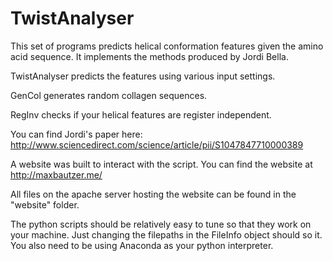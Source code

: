 # TwistAnalyser

This set of programs predicts helical conformation features given the amino acid sequence. It implements the methods produced by Jordi Bella.

TwistAnalyser predicts the features using various input settings.

GenCol generates random collagen sequences.

RegInv checks if your helical features are register independent.

You can find Jordi's paper here: http://www.sciencedirect.com/science/article/pii/S1047847710000389

A website was built to interact with the script. You can find the website at http://maxbautzer.me/

All files on the apache server hosting the website can be found in the "website" folder.

The python scripts should be relatively easy to tune so that they work on your machine. Just changing the filepaths in the FileInfo object should so it. You also need to be using Anaconda as your python interpreter.
